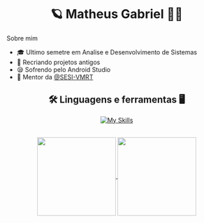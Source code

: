 <h1 align="center">🪐 Matheus Gabriel 👨‍💻</h1>
<p>
  Sobre mim
  <ul>
    <li>🎓 Ultimo semetre em Analise e Desenvolvimento de Sistemas</li>
    <li>🥽 Recriando projetos antigos</li>
    <li>😪 Sofrendo pelo Android Studio</li>
    <li>🤖 Mentor da <a href="https://github.com/VMRT-SESI">@SESI-VMRT</a></li>
  </ul>
</p>

<h2 align="center">🛠 Linguagens e ferramentas 🖥</h2>
<div align="center">
  
[![My Skills](https://skillicons.dev/icons?i=html,css,scss,mysql,js,react,java,arduino,pr,figma,md,github,vscode,androidstudio,eclipse&perline=8)](https://skillicons.dev)
</div><br>

<div align="center">
  <a href="https://github.com/anuraghazra/github-readme-stats">
    <img height=180 align="center" src="https://github-readme-stats.vercel.app/api?username=ohthias&theme=dark" />
  </a>
  <a href="https://github.com/anuraghazra/convoychat">
    <img height=180 align="center" src="https://github-readme-stats.vercel.app/api/top-langs?username=ohthias&theme=dark&layout=compact&langs_count=11" />
  </a>
</div>
